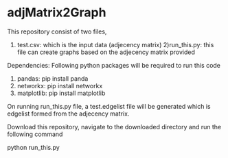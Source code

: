 # adjMatrix2Graph
This repository consist of two files,
1) test.csv: which is the input data (adjecency matrix)
2)run_this.py: this file can create graphs based on the adjecency matrix provided

Dependencies:
Following python packages will be required to run this code
1) pandas:
  pip install panda
2) networkx:
  pip install networkx
3) matplotlib:
  pip install matplotlib

On running run_this.py file, a test.edgelist file will be generated which is edgelist formed from the adjecency matrix.

Download this repository, navigate to the downloaded directory and run the following command

python run_this.py
